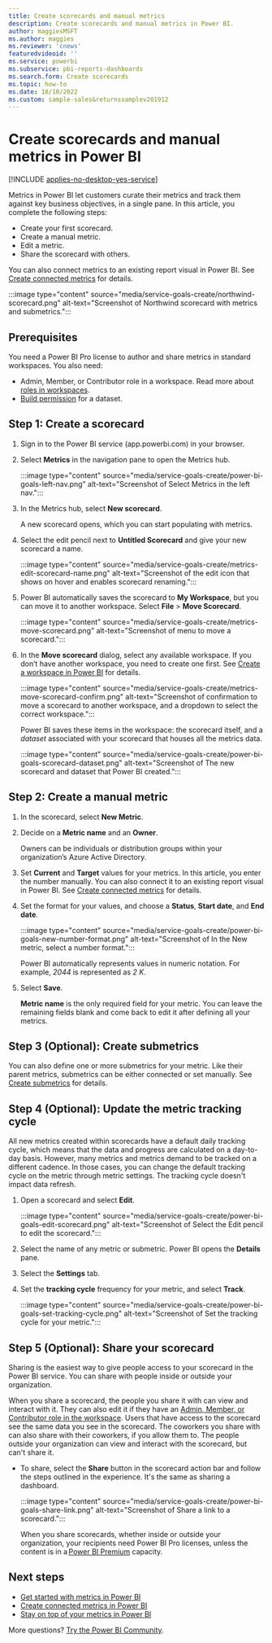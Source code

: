 ```yaml
---
title: Create scorecards and manual metrics
description: Create scorecards and manual metrics in Power BI.
author: maggiesMSFT
ms.author: maggies
ms.reviewer: 'cnews'
featuredvideoid: ''
ms.service: powerbi
ms.subservice: pbi-reports-dashboards
ms.search.form: Create scorecards
ms.topic: how-to
ms.date: 10/10/2022
ms.custom: sample-sales&returnssamplev201912
---
```

# Create scorecards and manual metrics in Power BI

[!INCLUDE [applies-no-desktop-yes-service](../includes/applies-no-desktop-yes-service.md)]

Metrics in Power BI let customers curate their metrics and track them against key business objectives, in a single pane. In this article, you complete the following steps: 

- Create your first scorecard.
- Create a manual metric.
- Edit a metric.
- Share the scorecard with others.

You can also connect metrics to an existing report visual in Power BI. See [Create connected metrics](service-goals-create-connected.md) for details. 

:::image type="content" source="media/service-goals-create/northwind-scorecard.png" alt-text="Screenshot of Northwind scorecard with metrics and submetrics.":::

## Prerequisites

You need a Power BI Pro license to author and share metrics in standard workspaces. You also need:

- Admin, Member, or Contributor role in a workspace. Read more about [roles in workspaces](../collaborate-share/service-roles-new-workspaces.md).
- [Build permission](../connect-data/service-datasets-build-permissions.md) for a dataset.

## Step 1: Create a scorecard 

1. Sign in to the Power BI service (app.powerbi.com) in your browser.
1. Select **Metrics** in the navigation pane to open the Metrics hub.

    :::image type="content" source="media/service-goals-create/power-bi-goals-left-nav.png" alt-text="Screenshot of Select Metrics in the left nav.":::

1. In the Metrics hub, select **New scorecard**.

    A new scorecard opens, which you can start populating with metrics.

1. Select the edit pencil next to **Untitled Scorecard** and give your new scorecard a name. 

    :::image type="content" source="media/service-goals-create/metrics-edit-scorecard-name.png" alt-text="Screenshot of the edit icon that shows on hover and enables scorecard renaming.":::

1. Power BI automatically saves the scorecard to **My Workspace**, but you can move it to another workspace. Select **File** > **Move Scorecard**.

    :::image type="content" source="media/service-goals-create/metrics-move-scorecard.png" alt-text="Screenshot of menu to move a scorecard.":::

1. In the **Move scorecard** dialog, select any available workspace.  If you don’t have another workspace, you need to create one first. See [Create a workspace in Power BI](../collaborate-share/service-create-the-new-workspaces.md) for details.

    :::image type="content" source="media/service-goals-create/metrics-move-scorecard-confirm.png" alt-text="Screenshot of confirmation to move a scorecard to another workspace, and a dropdown to select the correct workspace.":::

    Power BI saves these items in the workspace: the scorecard itself, and a *dataset* associated with your scorecard that houses all the metrics data. 

    :::image type="content" source="media/service-goals-create/power-bi-goals-scorecard-dataset.png" alt-text="Screenshot of The new scorecard and dataset that Power BI created.":::

## Step 2: Create a manual metric

1. In the scorecard, select **New Metric**. 
2. Decide on a **Metric name** and an **Owner**. 

    Owners can be individuals or distribution groups within your organization’s Azure Active Directory.  

1. Set **Current** and **Target** values for your metrics. In this article, you enter the number manually. You can also connect it to an existing report visual in Power BI. See [Create connected metrics](service-goals-create-connected.md) for details. 
1. Set the format for your values, and choose a **Status**, **Start date**, and **End date**. 

    :::image type="content" source="media/service-goals-create/power-bi-goals-new-number-format.png" alt-text="Screenshot of In the New metric, select a number format.":::

    Power BI automatically represents values in numeric notation. For example, *2044* is represented as *2 K*. 

1. Select **Save**. 

    **Metric name** is the only required field for your metric. You can leave the remaining fields blank and come back to edit it after defining all your metrics.

## Step 3 (Optional): Create submetrics 

You can also define one or more submetrics for your metric. Like their parent metrics, submetrics can be either connected or set manually. See [Create submetrics](service-metrics-submetrics.md) for details.

## Step 4 (Optional): Update the metric tracking cycle 

All new metrics created within scorecards have a default daily tracking cycle, which means that the data and progress are calculated on a day-to-day basis. However, many metrics and metrics demand to be tracked on a different cadence. In those cases, you can change the default tracking cycle on the metric through metric settings. The tracking cycle doesn't impact data refresh.

1. Open a scorecard and select **Edit**.

   :::image type="content" source="media/service-goals-create/power-bi-goals-edit-scorecard.png" alt-text="Screenshot of Select the Edit pencil to edit the scorecard.":::

1. Select the name of any metric or submetric. Power BI opens the **Details** pane.  
1. Select the **Settings** tab. 
1. Set the **tracking cycle** frequency for your metric, and select **Track**. 

    :::image type="content" source="media/service-goals-create/power-bi-goals-set-tracking-cycle.png" alt-text="Screenshot of Set the tracking cycle for your metric.":::
 
## Step 5 (Optional): Share your scorecard 

Sharing is the easiest way to give people access to your scorecard in the Power BI service. You can share with people inside or outside your organization.  

When you share a scorecard, the people you share it with can view and interact with it. They can also edit it if they have an [Admin, Member, or Contributor role in the workspace](../collaborate-share/service-roles-new-workspaces.md). Users that have access to the scorecard see the same data you see in the scorecard. The coworkers you share with can also share with their coworkers, if you allow them to. The people outside your organization can view and interact with the scorecard, but can't share it.

- To share, select the **Share** button in the scorecard action bar and follow the steps outlined in the experience. It's the same as sharing a dashboard.

    :::image type="content" source="media/service-goals-create/power-bi-goals-share-link.png" alt-text="Screenshot of Share a link to a scorecard.":::

    When you share scorecards, whether inside or outside your organization, your recipients need Power BI Pro licenses, unless the content is in a [Power BI Premium](../enterprise/service-premium-what-is.md) capacity.

## Next steps

- [Get started with metrics in Power BI](service-goals-introduction.md)
- [Create connected metrics in Power BI](service-goals-create-connected.md)
- [Stay on top of your metrics in Power BI](service-goals-check-in.md)

More questions? [Try the Power BI Community](https://community.powerbi.com/).

